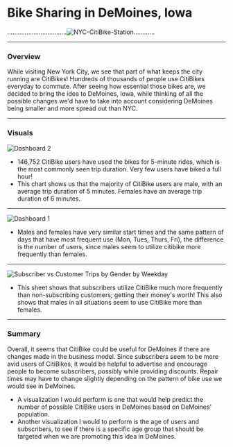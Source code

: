 # Bike Sharing in DeMoines, Iowa
..................................![NYC-CitiBike-Station](https://user-images.githubusercontent.com/111723067/206611385-b80f8134-b8b2-4677-91d7-9fafaeb7dd7b.jpg)............

_________________________________________________________________________________________________________________________________________________________________________
### Overview
While visiting New York City, we see that part of what keeps the city running are CitiBikes! Hundreds of thousands of people use CitiBikes everyday to commute. After seeing how essential those bikes are, we decided to bring the idea to DeMoines, Iowa, while thinking of all the possible changes we'd have to take into account considering DeMoines being smaller and more spread out than NYC.
_________________________________________________________________________________________________________________________________________________________________________
### Visuals
![Dashboard 2](https://user-images.githubusercontent.com/111723067/206608874-a1545f90-fc07-41e5-ac0f-8c3c921cfb9d.png)
- 146,752 CitiBike users have used the bikes for 5-minute rides, which is the most commonly seen trip duration. Very few users have biked a full hour!
- This chart shows us that the majority of CitiBike users are male, with an average trip duration of 5 minutes. Females have an average trip duration of 6 minutes.
_________________________________________________________________________________________________________________________________________________________________________
![Dashboard 1](https://user-images.githubusercontent.com/111723067/206609078-2f28f824-b594-45b4-9f85-ebc9d9a205b9.png)
- Males and females have very similar start times and the same pattern of days that have most frequent use (Mon, Tues, Thurs, Fri), the difference is the number of users, since males seem to utilize citibike more frequently than females.
_________________________________________________________________________________________________________________________________________________________________________
![Subscriber vs  Customer Trips by Gender by Weekday ](https://user-images.githubusercontent.com/111723067/206609471-4fe3361d-4733-4e32-94f1-993270985862.png)
- This sheet shows that subscribers utilize CitiBike much more frequently than non-subscribing customers; getting their money's worth! This also shows that males in all situations seem to use CitiBike more than females.
_________________________________________________________________________________________________________________________________________________________________________
### Summary
Overall, it seems that CitiBike could be useful for DeMoines if there are changes made in the business model. Since subscribers seem to be more avid users of CitiBikes, it would be helpful to advertise and encourage people to become subscribers, possibly while providing discounts. Repair times may have to change slightly depending on the pattern of bike use we would see in DeMoines. 
- A visualization I would perform is one that would help predict the number of possible CitiBike users in DeMoines based on DeMoines' population.
- Another visualization I would to perform is the age of users and subscribers, to see if there is a specific age group that should be targeted when we are promoting this idea in DeMoines.
